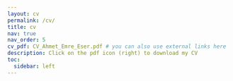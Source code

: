 ```yaml
---
layout: cv
permalink: /cv/
title: cv
nav: true
nav_order: 5
cv_pdf: CV_Ahmet_Emre_Eser.pdf # you can also use external links here
description: Click on the pdf icon (right) to download my CV 
toc:
  sidebar: left
---
```

